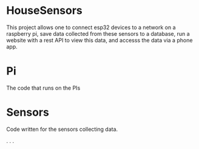 # HouseSensors
This project allows one to connect esp32 devices to a network on a raspberry pi, save data collected from these sensors to a database, 
run a website with a rest API to view this data, and accesss the data via a phone app. 


# Pi
The code that runs on the PIs

# Sensors
Code written for the sensors collecting data. 

. . . 
